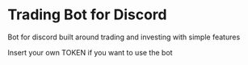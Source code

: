 # Trading Bot for Discord
Bot for discord built around trading and investing with simple features 


Insert your own TOKEN if you want to use the bot
